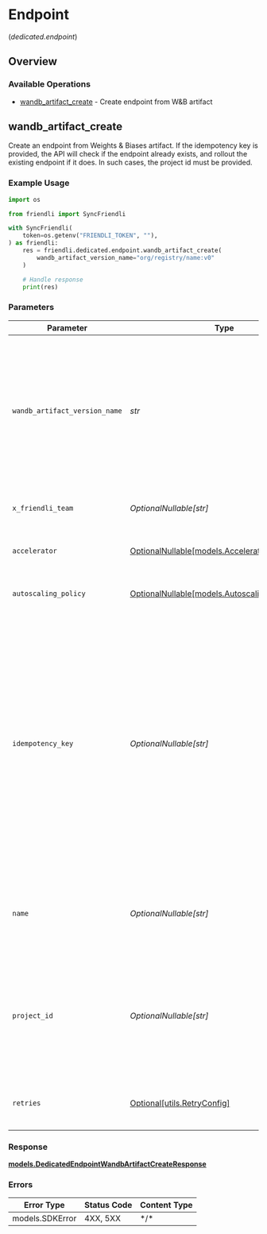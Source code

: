 # Endpoint
(*dedicated.endpoint*)

## Overview

### Available Operations

* [wandb_artifact_create](#wandb_artifact_create) - Create endpoint from W&B artifact

## wandb_artifact_create

Create an endpoint from Weights & Biases artifact. If the idempotency key is provided, the API will check if the endpoint already exists, and rollout the existing endpoint if it does. In such cases, the project id must be provided.

### Example Usage

```python
import os

from friendli import SyncFriendli

with SyncFriendli(
    token=os.getenv("FRIENDLI_TOKEN", ""),
) as friendli:
    res = friendli.dedicated.endpoint.wandb_artifact_create(
        wandb_artifact_version_name="org/registry/name:v0"
    )

    # Handle response
    print(res)
```

### Parameters

| Parameter                                                                                                                                                                                                                                                                                                                  | Type                                                                                                                                                                                                                                                                                                                       | Required                                                                                                                                                                                                                                                                                                                   | Description                                                                                                                                                                                                                                                                                                                |
| -------------------------------------------------------------------------------------------------------------------------------------------------------------------------------------------------------------------------------------------------------------------------------------------------------------------------- | -------------------------------------------------------------------------------------------------------------------------------------------------------------------------------------------------------------------------------------------------------------------------------------------------------------------------- | -------------------------------------------------------------------------------------------------------------------------------------------------------------------------------------------------------------------------------------------------------------------------------------------------------------------------- | -------------------------------------------------------------------------------------------------------------------------------------------------------------------------------------------------------------------------------------------------------------------------------------------------------------------------- |
| `wandb_artifact_version_name`                                                                                                                                                                                                                                                                                              | *str*                                                                                                                                                                                                                                                                                                                      | :heavy_check_mark:                                                                                                                                                                                                                                                                                                         | The specific model artifact version from Weights & Biases. The referred artifact will be used to create a new endpoint in Friendli Dedicated Endpoints or rollout an existing one.                                                                                                                                         |
| `x_friendli_team`                                                                                                                                                                                                                                                                                                          | *OptionalNullable[str]*                                                                                                                                                                                                                                                                                                    | :heavy_minus_sign:                                                                                                                                                                                                                                                                                                         | ID of team to run requests as (optional parameter).                                                                                                                                                                                                                                                                        |
| `accelerator`                                                                                                                                                                                                                                                                                                              | [OptionalNullable[models.AcceleratorRequirement]](../../models/acceleratorrequirement.md)                                                                                                                                                                                                                                  | :heavy_minus_sign:                                                                                                                                                                                                                                                                                                         | Specifies the instance type for the endpoint.                                                                                                                                                                                                                                                                              |
| `autoscaling_policy`                                                                                                                                                                                                                                                                                                       | [OptionalNullable[models.AutoscalingPolicy]](../../models/autoscalingpolicy.md)                                                                                                                                                                                                                                            | :heavy_minus_sign:                                                                                                                                                                                                                                                                                                         | Defines autoscaling settings for the endpoint.                                                                                                                                                                                                                                                                             |
| `idempotency_key`                                                                                                                                                                                                                                                                                                          | *OptionalNullable[str]*                                                                                                                                                                                                                                                                                                    | :heavy_minus_sign:                                                                                                                                                                                                                                                                                                         | Used by Friendli Dedicated Endpoints to track which webhook automation triggered an endpoint rollout. If the `idempotencyKey` is provided, the API will check if the endpoint already exists, and rollout the existing endpoint if it does. In such cases, the `projectId` must be provided. Any unique value can be used. |
| `name`                                                                                                                                                                                                                                                                                                                     | *OptionalNullable[str]*                                                                                                                                                                                                                                                                                                    | :heavy_minus_sign:                                                                                                                                                                                                                                                                                                         | Specifies the name of your endpoint. If not provided, a name will be automatically generated for you.                                                                                                                                                                                                                      |
| `project_id`                                                                                                                                                                                                                                                                                                               | *OptionalNullable[str]*                                                                                                                                                                                                                                                                                                    | :heavy_minus_sign:                                                                                                                                                                                                                                                                                                         | Specifies where endpoint will be created in your Friendli Dedicated Endpoints. If not provided, a new project will be created within your default team.                                                                                                                                                                    |
| `retries`                                                                                                                                                                                                                                                                                                                  | [Optional[utils.RetryConfig]](../../models/utils/retryconfig.md)                                                                                                                                                                                                                                                           | :heavy_minus_sign:                                                                                                                                                                                                                                                                                                         | Configuration to override the default retry behavior of the client.                                                                                                                                                                                                                                                        |

### Response

**[models.DedicatedEndpointWandbArtifactCreateResponse](../../models/dedicatedendpointwandbartifactcreateresponse.md)**

### Errors

| Error Type      | Status Code     | Content Type    |
| --------------- | --------------- | --------------- |
| models.SDKError | 4XX, 5XX        | \*/\*           |